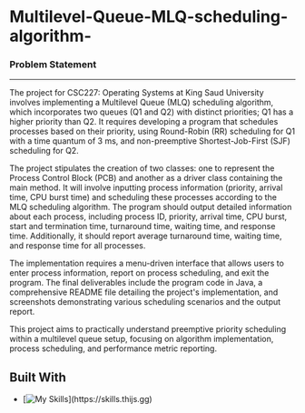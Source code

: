 # Multilevel-Queue-MLQ-scheduling-algorithm-
### Problem Statement 
****
The project for CSC227: Operating Systems at King Saud University involves implementing a Multilevel Queue (MLQ) scheduling algorithm, which incorporates two queues (Q1 and Q2) with distinct priorities; Q1 has a higher priority than Q2. It requires developing a program that schedules processes based on their priority, using Round-Robin (RR) scheduling for Q1 with a time quantum of 3 ms, and non-preemptive Shortest-Job-First (SJF) scheduling for Q2.

The project stipulates the creation of two classes: one to represent the Process Control Block (PCB) and another as a driver class containing the main method. It will involve inputting process information (priority, arrival time, CPU burst time) and scheduling these processes according to the MLQ scheduling algorithm. The program should output detailed information about each process, including process ID, priority, arrival time, CPU burst, start and termination time, turnaround time, waiting time, and response time. Additionally, it should report average turnaround time, waiting time, and response time for all processes.

The implementation requires a menu-driven interface that allows users to enter process information, report on process scheduling, and exit the program. The final deliverables include the program code in Java, a comprehensive README file detailing the project's implementation, and screenshots demonstrating various scheduling scenarios and the output report.

This project aims to practically understand preemptive priority scheduling within a multilevel queue setup, focusing on algorithm implementation, process scheduling, and performance metric reporting.

## Built With

* [![My Skills](https://skills.thijs.gg/icons?i=,java,)](https://skills.thijs.gg)




